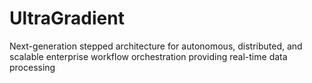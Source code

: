 # UltraGradient
Next-generation stepped architecture for autonomous, distributed, and scalable enterprise workflow orchestration providing real-time data processing
